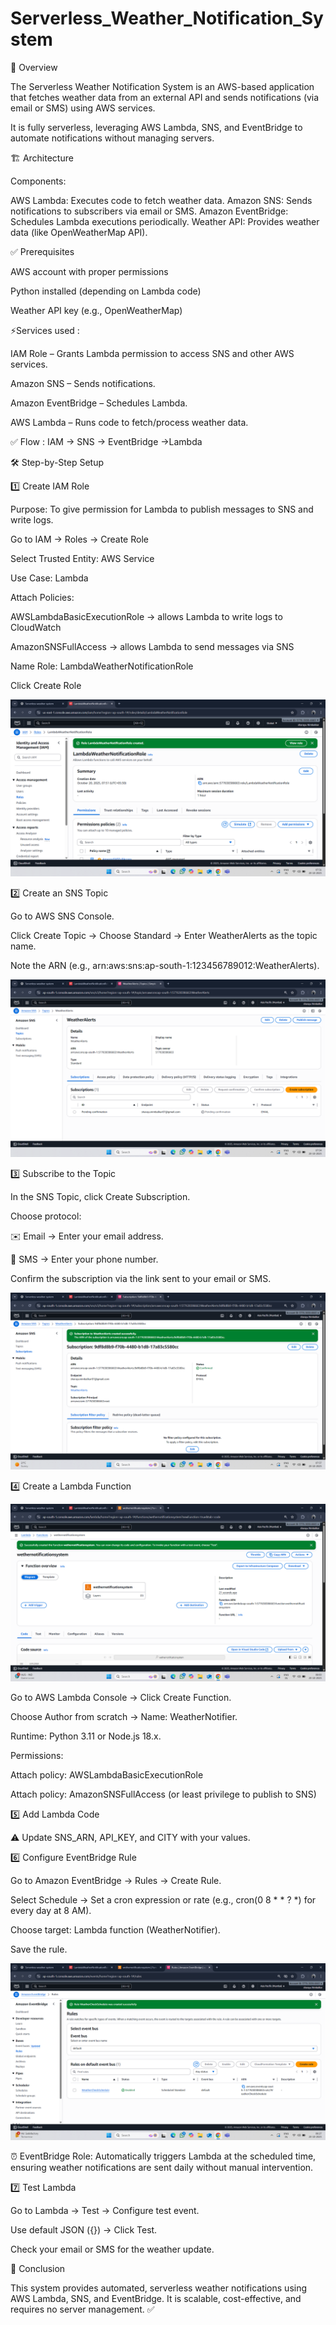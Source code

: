 # Serverless_Weather_Notification_System

🔹 Overview

The Serverless Weather Notification System is an AWS-based application that fetches weather data from an external API and sends notifications (via email or SMS) using AWS services.

It is fully serverless, leveraging AWS Lambda, SNS, and EventBridge to automate notifications without managing servers.

🏗️ Architecture

Components:

 AWS Lambda: Executes code to fetch weather data.
 Amazon SNS: Sends notifications to subscribers via email or SMS.
 Amazon EventBridge: Schedules Lambda executions periodically.
 Weather API: Provides weather data (like OpenWeatherMap API).


✅ Prerequisites

AWS account with proper permissions

Python installed (depending on Lambda code)

Weather API key (e.g., OpenWeatherMap)

⚡Services used :

IAM Role – Grants Lambda permission to access SNS and other AWS services.

Amazon SNS – Sends notifications.

Amazon EventBridge – Schedules Lambda.

AWS Lambda – Runs code to fetch/process weather data.

✅ Flow : IAM -> SNS -> EventBridge ->Lambda

🛠️ Step-by-Step Setup

1️⃣ Create IAM Role

Purpose: To give permission for Lambda to publish messages to SNS and write logs.

Go to IAM → Roles → Create Role

Select Trusted Entity: AWS Service

Use Case: Lambda

Attach Policies:

AWSLambdaBasicExecutionRole → allows Lambda to write logs to CloudWatch

AmazonSNSFullAccess → allows Lambda to send messages via SNS

Name Role: LambdaWeatherNotificationRole

Click Create Role

![Architecture](images/img-1.png)

2️⃣ Create an SNS Topic

Go to AWS SNS Console.

Click Create Topic → Choose Standard → Enter WeatherAlerts as the topic name.

Note the ARN (e.g., arn:aws:sns:ap-south-1:123456789012:WeatherAlerts).


![Architecture](images/img-2.png)

3️⃣ Subscribe to the Topic

In the SNS Topic, click Create Subscription.

Choose protocol:

✉️ Email → Enter your email address.

📱 SMS → Enter your phone number.

Confirm the subscription via the link sent to your email or SMS.


![Architecture](images/img-3.png)

4️⃣ Create a Lambda Function

![Architecture](images/img-4.png)

Go to AWS Lambda Console → Click Create Function.

Choose Author from scratch → Name: WeatherNotifier.

Runtime: Python 3.11 or Node.js 18.x.

Permissions:

Attach policy: AWSLambdaBasicExecutionRole

Attach policy: AmazonSNSFullAccess (or least privilege to publish to SNS)

5️⃣ Add Lambda Code

⚠️ Update SNS_ARN, API_KEY, and CITY with your values.

6️⃣ Configure EventBridge Rule

Go to Amazon EventBridge → Rules → Create Rule.

Select Schedule → Set a cron expression or rate (e.g., cron(0 8 * * ? *) for every day at 8 AM).

Choose target: Lambda function (WeatherNotifier).

Save the rule.


![Architecture](images/img-5.png)

⏰ EventBridge Role: Automatically triggers Lambda at the scheduled time, ensuring weather notifications are sent daily without manual intervention.

7️⃣ Test Lambda

Go to Lambda → Test → Configure test event.

Use default JSON ({}) → Click Test.

Check your email or SMS for the weather update.


🎯 Conclusion

This system provides automated, serverless weather notifications using AWS Lambda, SNS, and EventBridge. It is scalable, cost-effective, and requires no server management. ✅
